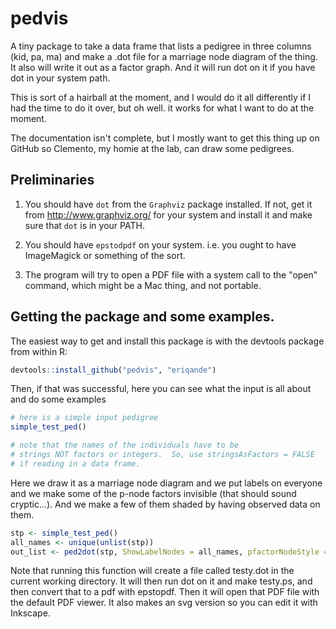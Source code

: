 # pedvis

A tiny package to take a data frame that lists a pedigree in three columns 
(kid, pa, ma) and make a .dot file for a marriage node diagram of the thing.
It also will write it out as a factor graph.  And it will run dot on it if
you have dot in your system path.


This is sort of a hairball at the moment, and I would do it all differently
if I had the time to do it over, but oh well.  it works for what I want to do
at the moment.

The documentation isn't complete, but I mostly want to get this thing up on
GitHub so Clemento, my homie at the lab, can draw some pedigrees.

## Preliminaries

1. You should have `dot` from the `Graphviz` package installed.  If not, get it 
from http://www.graphviz.org/ for your system and install it and make sure that 
`dot` is in your PATH.

2. You should have `epstodpdf` on your system.  i.e. you ought to have ImageMagick
or something of the sort.

3. The program will try to open a PDF file with a system call to the "open" command,
which might be a Mac thing, and not portable.


## Getting the package and some examples.

The easiest way to get and install this package is with the devtools package from 
within R:
```r
devtools::install_github("pedvis", "eriqande")
```

Then, if that was successful, here you can see what the input is all about and do some examples
```r
# here is a simple input pedigree
simple_test_ped()

# note that the names of the individuals have to be 
# strings NOT factors or integers.  So, use stringsAsFactors = FALSE
# if reading in a data frame.
```

Here we draw it as a marriage node diagram and we put labels on everyone and
we make some of the p-node factors invisible (that should sound cryptic...).
And we make a few of them shaded by having observed data on them.
```r
stp <- simple_test_ped()
all_names <- unique(unlist(stp))
out_list <- ped2dot(stp, ShowLabelNodes = all_names, pfactorNodeStyle = "invis", pfactorEdgeStyle = "invis", ObsNodes = c(letters[1:8], 1:5, 10:12), outf = "testy")
```

Note that running this function will create a file called testy.dot in the current working directory.  It will 
then run dot on it and make testy.ps, and then convert that to a pdf with epstopdf.  Then it will open that
PDF file with the default PDF viewer.  It also makes an svg version so you can edit it with Inkscape.